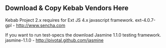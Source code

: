 Download & Copy Kebab Vendors Here
----------------------------------

Kebab Project 2.x requires for Ext JS 4.x javascript framework.
    ext-4.0.7-gpl - http://www.sencha.com

If you want to run test-specs the download Jasmine 1.1.0 testing framework.
    jasmine-1.1.0 - http://pivotal.github.com/jasmine
